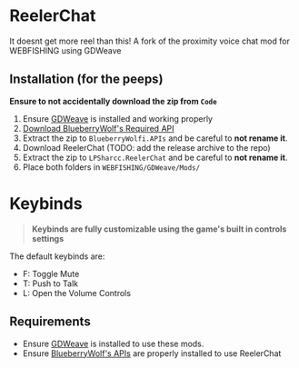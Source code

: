 # ReelerChat
It doesnt get more reel than this! A fork of the proximity voice chat mod for WEBFISHING using GDWeave

## Installation (for the peeps)
**Ensure to not accidentally download the zip from `Code`**
1. Ensure [GDWeave](https://github.com/NotNite/GDWeave) is installed and working properly
2. [Download BlueberryWolf's Required API](https://github.com/BlueberryWolf/APIs/releases/latest/download/BlueberryWolfi.APIs.zip)
3. Extract the zip to `BlueberryWolfi.APIs` and be careful to **not rename it**.
4. Download ReelerChat (TODO: add the release archive to the repo)
5. Extract the zip to `LPSharcc.ReelerChat` and be careful to **not rename it**.
6. Place both folders in `WEBFISHING/GDWeave/Mods/`

# Keybinds
> **Keybinds are fully customizable using the game's built in controls settings**

The default keybinds are:
* F: Toggle Mute
* T: Push to Talk
* L: Open the Volume Controls

## Requirements
* Ensure [GDWeave](https://github.com/NotNite/GDWeave) is installed to use these mods.
* Ensure [BlueberryWolf's APIs](https://github.com/BlueberryWolf/APIs/releases/latest/download/BlueberryWolfi.APIs.zip) are properly installed to use ReelerChat
